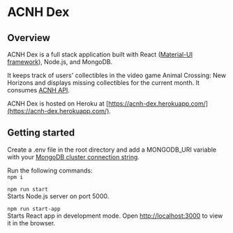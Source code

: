 # ACNH Dex
## Overview
ACNH Dex is a full stack application built with React ([Material-UI framework](https://material-ui.com/)), Node.js, and MongoDB.

It keeps track of users' collectibles in the video game Animal Crossing: New Horizons and displays missing collectibles for the current month. It consumes [ACNH API](https://github.com/alexislours/ACNHAPI).

ACNH Dex is hosted on Heroku at [https://acnh-dex.herokuapp.com/](https://acnh-dex.herokuapp.com/).

## Getting started
Create a .env file in the root directory and add a MONGODB_URI variable with your [MongoDB cluster connection string](https://docs.mongodb.com/guides/cloud/connectionstring/).

Run the following commands:<br />
`npm i`

`npm run start`<br />
Starts Node.js server on port 5000.

`npm run start-app`<br />
Starts React app in development mode.
Open [http://localhost:3000](http://localhost:3000) to view it in the browser.
